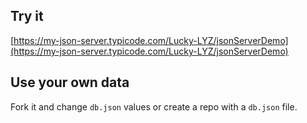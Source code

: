 ## Try it

[https://my-json-server.typicode.com/Lucky-LYZ/jsonServerDemo](https://my-json-server.typicode.com/Lucky-LYZ/jsonServerDemo)

## Use your own data

Fork it and change `db.json` values or create a repo with a `db.json` file.
